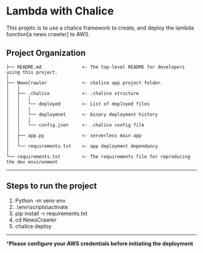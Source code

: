 Lambda with Chalice
==============================

This projetc is to use a chalice framework to create, and deploy the lambda function[a news crawler] to AWS.

Project Organization
------------

    
    ├── README.md               <- The top-level README for developers using this project.
    │
    ├── NewsCrawler             <- chalice app project folder.
    │   │
    │   ├── .chalice            <- .chalice structure
    │   │   │
    │   │   └── deployed        <- List of deployed files
    │   │   │
    │   │   └── deploymnet      <- binary deployment history
    │   │   │
    │   │   └── config.json     <- .chalice config file
    │   │
    │   ├── app.py              <- serverless main app
    │   │
    │   └── requirements.txt    <- app deployment dependancy
    │
    └── requirements.txt        <- The requirements file for reproducing the dev environment


--------

## **Steps to run the project**
1. Python -m venv env
2. .\env\scripts\activate
3. pip install -r requirements.txt
4. cd NewsCrawler 
5. chalice deploy 
--------
***Please configure your AWS credentials before initiating the deployment**


